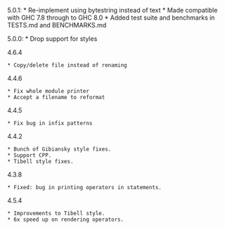 5.0.1:
    * Re-implement using bytestring instead of text
    * Made compatible with GHC 7.8 through to GHC 8.0
    * Added test suite and benchmarks in TESTS.md and BENCHMARKS.md

5.0.0:
	* Drop support for styles

4.6.4

	* Copy/delete file instead of renaming

4.4.6

	* Fix whole module printer
	* Accept a filename to reformat

4.4.5

	* Fix bug in infix patterns

4.4.2

	* Bunch of Gibiansky style fixes.
	* Support CPP.
	* Tibell style fixes.

4.3.8

	* Fixed: bug in printing operators in statements.

4.5.4

	* Improvements to Tibell style.
	* 6x speed up on rendering operators.
